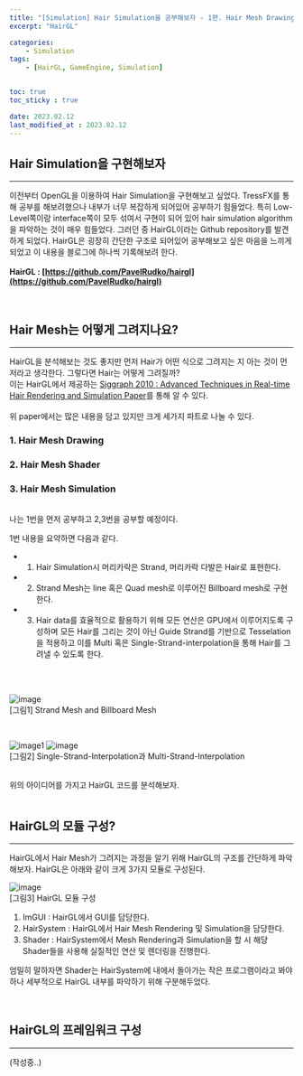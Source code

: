 ```yaml
---
title: "[Simulation] Hair Simulation을 공부해보자 - 1편. Hair Mesh Drawing"
excerpt: "HairGL"

categories:
    - Simulation
tags:
    - [HairGL, GameEngine, Simulation]


toc: true
toc_sticky : true

date: 2023.02.12
last_modified_at : 2023.02.12
---
```

## **Hair Simulation을 구현해보자**
---
이전부터 OpenGL을 이용하여 Hair Simulation을 구현해보고 싶었다.
TressFX를 통해 공부를 해보려했으나 내부가 너무 복잡하게 되어있어 공부하기 힘들었다.
특히 Low-Level쪽이랑 interface쪽이 모두 섞여서 구현이 되어 있어 hair simulation algorithm을 파악하는 것이 매우 힘들었다.
그러던 중 HairGL이라는 Github repository를 발견하게 되었다.
HairGL은 굉장히 간단한 구조로 되어있어 공부해보고 싶은 마음을 느끼게 되었고 이 내용을 블로그에 하나씩 기록해보려 한다.
<br>
<br>
**HairGL : [https://github.com/PavelRudko/hairgl](https://github.com/PavelRudko/hairgl)** 

<br>


## **Hair Mesh는 어떻게 그려지나요?**
---
HairGL을 분석해보는 것도 좋지만 먼저 Hair가 어떤 식으로 그려지는 지 아는 것이 먼저라고 생각한다. 그렇다면 Hair는 어떻게 그려질까?  
이는 HairGL에서 제공하는 [Siggraph 2010 : Advanced Techniques in Real-time Hair
Rendering and Simulation Paper](https://developer.download.nvidia.com/presentations/2010/SIGGRAPH/HairCourse_SIGGRAPH2010.pdf)를 통해 알 수 있다.  
<br>
위 paper에서는 많은 내용을 담고 있지만 크게 세가지 파트로 나눌 수 있다.
<br>
### **1. Hair Mesh Drawing**
### **2. Hair Mesh Shader**
### **3. Hair Mesh Simulation**
<br>
나는 1번을 먼저 공부하고 2,3번을 공부할 예정이다.

1번 내용을 요약하면 다음과 같다.  
* 1) Hair Simulation시 머리카락은 Strand, 머리카락 다발은 Hair로 표현한다.
* 2) Strand Mesh는 line 혹은 Quad mesh로 이루어진 Billboard mesh로 구현한다.
* 3) Hair data를 효율적으로 활용하기 위해 모든 연산은 GPU에서 이루어지도록 구성하며 모든 Hair를 그리는 것이 아닌 Guide Strand를 기반으로 Tesselation을 적용하고 이를 Multi 혹은 Single-Strand-interpolation을 통해 Hair를 그려낼 수 있도록 한다.
<br>

<br>

![image](https://user-images.githubusercontent.com/41114834/218299324-8f3973c5-f9c4-41ab-897b-7467aee14b8f.png)
<br> [그림1] Strand Mesh and Billboard Mesh

<br>

![image1](https://user-images.githubusercontent.com/41114834/218298405-d1ba858d-8f20-4842-ae97-85a2363dc60f.png)
![image](https://user-images.githubusercontent.com/41114834/218299553-5beb54fe-7183-4f17-b3b1-abd07b19931b.png)
<br> [그림2] Single-Strand-Interpolation과 Multi-Strand-Interpolation

<br>
위의 아이디어를 가지고 HairGL 코드를 분석해보자.  <br>

<br>

## **HairGL의 모듈 구성?** 
---
HairGL에서 Hair Mesh가 그려지는 과정을 알기 위해 HairGL의 구조를 간단하게 파악해보자. HairGL은 아래와 같이 크게 3가지 모듈로 구성된다.
<br>

![image](https://user-images.githubusercontent.com/41114834/218300442-d5206b35-074f-4a62-a52c-8c98155bf6ce.png)
<br> [그림3] HairGL 모듈 구성

1. ImGUI : HairGL에서 GUI를 담당한다.
2. HairSystem : HairGL에서 Hair Mesh Rendering 및 Simulation을 담당한다.
3. Shader : HairSystem에서 Mesh Rendering과 Simulation을 할 시 해당 Shader들을 사용해 실질적인 연산 및 렌더링을 진행한다.

엄밀히 말하자면 Shader는 HairSystem에 내에서 돌아가는 작은 프로그램이라고 봐야하나 세부적으로 HairGL 내부를 파악하기 위해 구분해두었다.


<br>

## **HairGL의 프레임워크 구성**
---
(작성중..)


